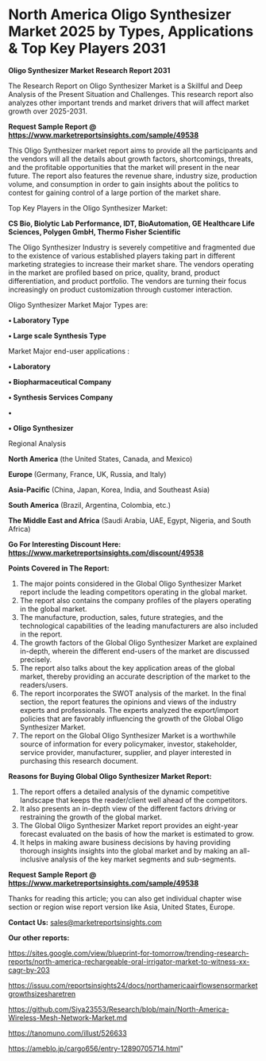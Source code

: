 # North America Oligo Synthesizer Market 2025 by Types, Applications & Top Key Players 2031

<strong>Oligo Synthesizer Market Research Report 2031</strong>

The Research Report on Oligo Synthesizer Market is a Skillful and Deep Analysis of the Present Situation and Challenges. This research report also analyzes other important trends and market drivers that will affect market growth over 2025-2031.

<strong>Request Sample Report @ <a href=https://www.marketreportsinsights.com/sample/49538>https://www.marketreportsinsights.com/sample/49538</a></strong>

This Oligo Synthesizer market report aims to provide all the participants and the vendors will all the details about growth factors, shortcomings, threats, and the profitable opportunities that the market will present in the near future. The report also features the revenue share, industry size, production volume, and consumption in order to gain insights about the politics to contest for gaining control of a large portion of the market share.

Top Key Players in the Oligo Synthesizer Market:

<strong>CS Bio, Biolytic Lab Performance, IDT, BioAutomation, GE Healthcare Life Sciences, Polygen GmbH, Thermo Fisher Scientific</strong>

The Oligo Synthesizer Industry is severely competitive and fragmented due to the existence of various established players taking part in different marketing strategies to increase their market share. The vendors operating in the market are profiled based on price, quality, brand, product differentiation, and product portfolio. The vendors are turning their focus increasingly on product customization through customer interaction.

Oligo Synthesizer Market Major Types are:

<strong>•  Laboratory Type

•  Large scale Synthesis Type</strong>

Market Major end-user applications :

<strong>•  Laboratory

•  Biopharmaceutical Company

•  Synthesis Services Company

•  

•  Oligo Synthesizer</strong>

Regional Analysis

</u><strong><b>North America</b></strong> (the United States, Canada, and Mexico)

<strong><b>Europe </b></strong>(Germany, France, UK, Russia, and Italy)

<strong><b>Asia-Pacific</b></strong> (China, Japan, Korea, India, and Southeast Asia)

<strong><b>South America</b></strong> (Brazil, Argentina, Colombia, etc.)

<strong><b>The Middle East and Africa</b></strong> (Saudi Arabia, UAE, Egypt, Nigeria, and South Africa)

<strong>Go For Interesting Discount Here: <a href=https://www.marketreportsinsights.com/discount/49538>https://www.marketreportsinsights.com/discount/49538</a></strong>

<strong>Points Covered in The Report:</strong>
<ol>
  <li>The major points considered in the Global Oligo Synthesizer Market report include the leading competitors operating in the global market.</li>
  <li>The report also contains the company profiles of the players operating in the global market.</li>
  <li>The manufacture, production, sales, future strategies, and the technological capabilities of the leading manufacturers are also included in the report.</li>
  <li>The growth factors of the Global Oligo Synthesizer Market are explained in-depth, wherein the different end-users of the market are discussed precisely.</li>
  <li>The report also talks about the key application areas of the global market, thereby providing an accurate description of the market to the readers/users.</li>
  <li>The report incorporates the SWOT analysis of the market. In the final section, the report features the opinions and views of the industry experts and professionals. The experts analyzed the export/import policies that are favorably influencing the growth of the Global Oligo Synthesizer Market.</li>
  <li>The report on the Global Oligo Synthesizer Market is a worthwhile source of information for every policymaker, investor, stakeholder, service provider, manufacturer, supplier, and player interested in purchasing this research document.</li>
</ol>
<strong>Reasons for Buying Global Oligo Synthesizer Market Report:</strong>

<ol>
  <li>The report offers a detailed analysis of the dynamic competitive landscape that keeps the reader/client well ahead of the competitors.</li>
  <li>It also presents an in-depth view of the different factors driving or restraining the growth of the global market.</li>
  <li>The Global Oligo Synthesizer Market report provides an eight-year forecast evaluated on the basis of how the market is estimated to grow.</li>
  <li>It helps in making aware business decisions by having providing thorough insights insights into the global market and by making an all-inclusive analysis of the key market segments and sub-segments.</li>
</ol>
<strong>Request Sample Report @ <a href=https://www.marketreportsinsights.com/sample/49538>https://www.marketreportsinsights.com/sample/49538</a></strong>


Thanks for reading this article; you can also get individual chapter wise section or region wise report version like Asia, United States, Europe.

<strong>Contact Us:</strong>
sales@marketreportsinsights.com

<strong>Our other reports:</strong>

<a href=https://sites.google.com/view/blueprint-for-tomorrow/trending-research-reports/north-america-rechargeable-oral-irrigator-market-to-witness-xx-cagr-by-203>https://sites.google.com/view/blueprint-for-tomorrow/trending-research-reports/north-america-rechargeable-oral-irrigator-market-to-witness-xx-cagr-by-203</a>

<a href=https://issuu.com/reportsinsights24/docs/northamericaairflowsensormarketgrowthsizesharetren>https://issuu.com/reportsinsights24/docs/northamericaairflowsensormarketgrowthsizesharetren</a>

<a href=https://github.com/Siya23553/Research/blob/main/North-America-Wireless-Mesh-Network-Market.md>https://github.com/Siya23553/Research/blob/main/North-America-Wireless-Mesh-Network-Market.md</a>

<a href=https://tanomuno.com/illust/526633>https://tanomuno.com/illust/526633</a>

<a href=https://ameblo.jp/cargo656/entry-12890705714.html>https://ameblo.jp/cargo656/entry-12890705714.html</a>"
